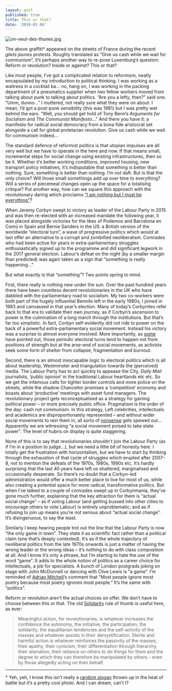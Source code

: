 ```yaml
---
layout: post
published: true
title: This or that?
date: '2019-01-04'
---
```

![on-veut-des-thunes.jpg]({{site.baseurl}}/img/on-veut-des-thunes.jpg)


The above graffiti* appeared on the streets of France during the recent _gilets jaunes_ protests. Roughly translated as “Give us cash while we wait for communism”, it’s perhaps another way to re-pose Luxemburg’s question: Reform or revolution? Inside or against? This or that?

Like most people, I’ve got a complicated relation to reformism, neatly encapsulated by my introduction to political thinking. I was working as a waitress in a cocktail ba… no, hang on, I was working in the packing department of a pneumatics supplier when two fellow workers moved from talking about punk to talking about politics. “Are you a lefty, then?” said one. “Umm, dunno…” I muttered, not really sure what they were on about. I mean, I’d got a post-punk sensibility (this was 1981) but I was pretty wet behind the ears. “Well, you should get hold of Tony Benn’s _Arguments for Socialism_ and _The Communist Manifesto_…” And there you have it: a manifesto for radical social democracy from a bona fide aristocrat set alongside a call for global proletarian revolution. Give us cash while we wait for communism indeed…

The standard defence of reformist politics is that utopian impulses are all very well but we have to operate in the here and now. If that means small, incremental steps for social change using existing infrastructures, then so be it. Whether it’s better working conditions, improved housing, new transport policy initiatives, it’s indisputable that something is better than nothing. Sure, something is better than nothing. I’m not daft. But is that the only choice? Will those small somethings add up over time to everything? Will a series of piecemeal changes open up the space for a totalising critique? Put another way, how can we square this approach with the revolutionary daring which proclaims [“I am nothing but I must be everything”](https://www.marxists.org/archive/marx/works/1843/critique-hpr/intro.htm)?

When Jeremy Corbyn swept to victory as leader of the Labour Party in 2015 and was then re-elected with an increased mandate the following year, it was placed alongside victories for the likes of Podemos and Barcelona en Comú in Spain and Bernie Sanders in the US: a British version of the worldwide “electoral turn”, a wave of progressive politics which would at last offer an alternative to a corrupt and zombified neoliberalism. Comrades who had been active for years in extra-parliamentary struggles enthusiastically signed up to the programme and did significant legwork in the 2017 general election. Labour’s defeat on the night (by a smaller margin than predicted) was again taken as a sign that “something is really happening…”.

But what exactly is that “something”? Two points spring to mind.

First, there really is nothing new under the sun. Over the past hundred years there have been countless decent revolutionaries in the UK who have dabbled with the parliamentary road to socialism. My two co-workers were both part of the hugely influential Bennite left in the early 1980s; I joined in 1983 and canvassed in that year’s election. Many of today’s Corbynites refer back to that era to validate their own journey, as if Corbyn’s ascension to power is the culmination of a long march through the institutions. But that’s far too simplistic. In fact, Corbyn self-evidently did not ride to power on the back of a powerful extra-parliamentary social movement. Instead his victory was a surprise to almost everyone involved. More importantly, as [some](https://twitter.com/BueRubner/status/1043600970184314880) have pointed out, those periodic electoral turns tend to happen not from positions of strength but at the arse-end of social movements, as activists seek some form of shelter from collapse, fragmentation and burnout.

Second, there is an almost inescapable logic to electoral politics which is all about leadership, Westminster and triangulation towards the (perceived) media. The Labour Party has to act quickly to appease the City, _Daily Mail_ journalists, ‘public opinion’ in the traditional Labour heartlands etc etc. So we get the infamous calls for tighter border controls and more police on the streets, while the shadow Chancellor promises a ‘competitive’ economy and boasts about ‘productive’ meetings with asset fund managers. The revolutionary project gets reconceptualised as a strategy for gaining political power – or more precisely public office. Pragmatism is the order of the day: cash not communism. In this strategy, Left celebrities, intellectuals and academics are disproportionately represented – and without wider social movements to rein them in, all sorts of [nonsense](https://www.opendemocracy.net/en/opendemocracyuk/what-kind-of-capitalism-is-it-possible-for-left-to-build/) gets spewed out… Apparently we are witnessing “a social movement poised to take state power”. The level of hubris on display is quite staggering.

None of this is to say that revolutionaries _shouldn’t_ join the Labour Party (as if I’m in a position to judge…), but we need a little bit of honesty here. I totally get the frustration with horizontalism, but we have to start by thinking through the exhaustion of that cycle of struggles which erupted after 2007–8, not to mention the defeats of the 1970s, 1980s, 1990s etc. It’s hardly surprising that the last 40 years have left us shattered, marginalised and occasionally desperate. So there’s no doubt that a Corbyn-led administration would offer a much better place to live for most of us, while also creating a potential space for more radical, transformative politics. But when I’ve talked to a couple of comrades swept up in Corbynmania, they’ve gone much further, explaining that the key attraction for them is “actual social change” – as if voting Labour (and getting bussed into other cities to encourage others to vote Labour) is entirely unproblematic; and as if refusing to join up means you’re not serious about “actual social change”. It’s disingenuous, to say the least.

Similarly I keep hearing people trot out the line that the Labour Party is now “the only game in town”. They state it as scientific fact rather than a political claim (one that’s deeply contested). It’s as if the whole trajectory of neoliberal politics from the late 1970s onwards is just a matter of having the wrong leader or the wrong ideas – it’s nothing to do with class composition at all. And I know it’s only a phrase, but I’m starting to hate the use of the word “game”. It adds to the whole notion of politics as a career choice for intellectuals, a job for specialists. A bunch of London postgrads joking on stage with John McDonnell or dancing with Clive Lewis is “a game”. I’m reminded of [Adrian Mitchell](https://en.wikipedia.org/wiki/Adrian_Mitchell)’s comment that “Most people ignore most poetry because most poetry ignores most people.” It’s the same with “politics”.

Reform or revolution aren’t the actual choices on offer. We don’t have to choose between this or that. The old [Solidarity](https://www.marxists.org/archive/brinton/1967/04/as-we-see-it.htm) rule of thumb is useful here, as ever:

> Meaningful action, for revolutionaries, is whatever increases the confidence the autonomy, the initiative, the participation, the solidarity, the equalitarian tendencies and the self-activity of the masses and whatever assists in their demystification. Sterile and harmful action is whatever reinforces the passivity of the masses, their apathy, their cynicism, their differentiation through hierarchy, their alienation, their reliance on others to do things for them and the degree to which they can therefore be manipulated by others – even by those allegedly acting on their behalf.

___

\* Yeh, yeh, I know this isn’t really a [random slogan](https://antigestiontoulouse.wordpress.com/) thrown up in the heat of battle but it’s a pretty cool photo. And I can dream, can’t I?
